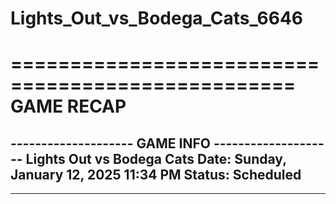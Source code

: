 # Lights_Out_vs_Bodega_Cats_6646

==================================================
                    GAME RECAP
==================================================
-------------------- GAME INFO --------------------
Lights Out vs Bodega Cats
Date: Sunday, January 12, 2025 11:34 PM
Status: Scheduled
--------------------------------------------------
--------------------------------------------------
